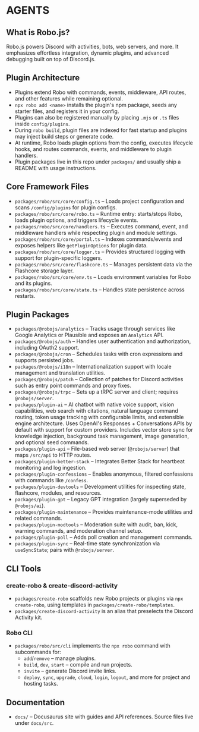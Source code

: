 # AGENTS

## What is Robo.js?

Robo.js powers Discord with activities, bots, web servers, and more. It emphasizes effortless integration, dynamic plugins, and advanced debugging built on top of Discord.js.

## Plugin Architecture

- Plugins extend Robo with commands, events, middleware, API routes, and other features while remaining optional.
- `npx robo add <name>` installs the plugin's npm package, seeds any starter files, and registers it in your config.
- Plugins can also be registered manually by placing `.mjs` or `.ts` files inside `config/plugins`.
- During `robo build`, plugin files are indexed for fast startup and plugins may inject build steps or generate code.
- At runtime, Robo loads plugin options from the config, executes lifecycle hooks, and routes commands, events, and middleware to plugin handlers.
- Plugin packages live in this repo under `packages/` and usually ship a README with usage instructions.

## Core Framework Files

- `packages/robo/src/core/config.ts` – Loads project configuration and scans `/config/plugins` for plugin configs.
- `packages/robo/src/core/robo.ts` – Runtime entry: starts/stops Robo, loads plugin options, and triggers lifecycle events.
- `packages/robo/src/core/handlers.ts` – Executes command, event, and middleware handlers while respecting plugin and module settings.
- `packages/robo/src/core/portal.ts` – Indexes commands/events and exposes helpers like `getPluginOptions` for plugin data.
- `packages/robo/src/core/logger.ts` – Provides structured logging with support for plugin-specific loggers.
- `packages/robo/src/core/flashcore.ts` – Manages persistent data via the Flashcore storage layer.
- `packages/robo/src/core/env.ts` – Loads environment variables for Robo and its plugins.
- `packages/robo/src/core/state.ts` – Handles state persistence across restarts.

## Plugin Packages

- `packages/@robojs/analytics` – Tracks usage through services like Google Analytics or Plausible and exposes an `Analytics` API.
- `packages/@robojs/auth` – Handles user authentication and authorization, including OAuth2 support.
- `packages/@robojs/cron` – Schedules tasks with cron expressions and supports persisted jobs.
- `packages/@robojs/i18n` – Internationalization support with locale management and translation utilities.
- `packages/@robojs/patch` – Collection of patches for Discord activities such as entry point commands and proxy fixes.
- `packages/@robojs/trpc` – Sets up a tRPC server and client; requires `@robojs/server`.
- `packages/plugin-ai` – AI chatbot with native voice support, vision capabilities, web search with citations, natural language command routing, token usage tracking with configurable limits, and extensible engine architecture. Uses OpenAI's Responses + Conversations APIs by default with support for custom providers. Includes vector store sync for knowledge injection, background task management, image generation, and optional seed commands.
- `packages/plugin-api` – File-based web server (`@robojs/server`) that maps `/src/api` to HTTP routes.
- `packages/plugin-better-stack` – Integrates Better Stack for heartbeat monitoring and log ingestion.
- `packages/plugin-confessions` – Enables anonymous, filtered confessions with commands like `/confess`.
- `packages/plugin-devtools` – Development utilities for inspecting state, flashcore, modules, and resources.
- `packages/plugin-gpt` – Legacy GPT integration (largely superseded by `@robojs/ai`).
- `packages/plugin-maintenance` – Provides maintenance-mode utilities and related commands.
- `packages/plugin-modtools` – Moderation suite with audit, ban, kick, warning commands, and moderation channel setup.
- `packages/plugin-poll` – Adds poll creation and management commands.
- `packages/plugin-sync` – Real-time state synchronization via `useSyncState`; pairs with `@robojs/server`.

## CLI Tools

### create-robo & create-discord-activity

- `packages/create-robo` scaffolds new Robo projects or plugins via `npx create-robo`, using templates in `packages/create-robo/templates`.
- `packages/create-discord-activity` is an alias that preselects the Discord Activity kit.

### Robo CLI

- `packages/robo/src/cli` implements the `npx robo` command with subcommands for:
  - `add`/`remove` – manage plugins.
  - `build`, `dev`, `start` – compile and run projects.
  - `invite` – generate Discord invite links.
  - `deploy`, `sync`, `upgrade`, `cloud`, `login`, `logout`, and more for project and hosting tasks.

## Documentation

- `docs/` – Docusaurus site with guides and API references. Source files live under `docs/src`.
